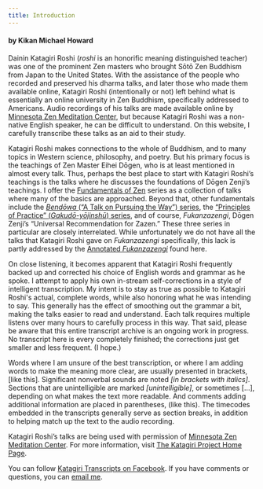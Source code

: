 ```yaml
---
title: Introduction
---
```


#### by Kikan Michael Howard

Dainin Katagiri Roshi (*roshi* is an honorific meaning distinguished teacher) was one of the prominent Zen masters who brought Sōtō Zen Buddhism from Japan to the United States. With the assistance of the people who recorded and preserved his dharma talks, and later those who made them available online, Katagiri Roshi (intentionally or not) left behind what is essentially an online university in Zen Buddhism, specifically addressed to Americans. Audio recordings of his talks are made available online by [Minnesota Zen Meditation Center](https://www.mnzencenter.org/audio-archive-project.html), but because Katagiri Roshi was a non-native English speaker, he can be difficult to understand. On this website, I carefully transcribe these talks as an aid to their study. 

Katagiri Roshi makes connections to the whole of Buddhism, and to many topics in Western science, philosophy, and poetry. But his primary focus is the teachings of Zen Master Eihei Dōgen, who is at least mentioned in almost every talk. Thus, perhaps the best place to start with Katagiri Roshi’s teachings is the talks where he discusses the foundations of Dōgen Zenji’s teachings. I offer the [Fundamentals of Zen](fundamentals) series as a collection of talks where many of the basics are approached. Beyond that, other fundamentals include the [*Bendōwa* (“A Talk on Pursuing the Way”) series](bendowa), the [“Principles of Practice” (*Gakudō-yōjinshū*) series](principles-of-practice), and of course, *Fukanzazengi*, Dōgen Zenji’s “Universal Recommendation for Zazen.” These three series in particular are closely interrelated. While unfortunately we do not have all the talks that Katagiri Roshi gave on *Fukanzazengi* specifically, this lack is partly addressed by the [Annotated *Fukanzazengi*](annotated-fukanzazengi) found here.

On close listening, it becomes apparent that Katagiri Roshi frequently backed up and corrected his choice of English words and grammar as he spoke. I attempt to apply his own in-stream self-corrections in a style of intelligent transcription. My intent is to stay as true as possible to Katagiri Roshi's actual, complete words, while also honoring what he was intending to say. This generally has the effect of smoothing out the grammar a bit, making the talks easier to read and understand. Each talk requires multiple listens over many hours to carefully process in this way. That said, please be aware that this entire transcript archive is an ongoing work in progress. No transcript here is every completely finished; the corrections just get smaller and less frequent. (I hope.)

Words where I am unsure of the best transcription, or where I am adding words to make the meaning more clear, are usually presented in brackets, [like this]. Significant nonverbal sounds are noted *[in brackets with italics]*. Sections that are unintelligible are marked *[unintelligible]*, or sometimes [...], depending on what makes the text more readable. And comments adding additional information are placed in parentheses, (like this). The timecodes embedded in the transcripts generally serve as section breaks, in addition to helping match up the text to the audio recording.

Katagiri Roshi’s talks are being used with permission of [Minnesota Zen Meditation Center](https://www.mnzencenter.org). For more information, visit [The Katagiri Project Home Page](https://www.mnzencenter.org/katagiri-project.html).

You can follow [Katagiri Transcripts on Facebook](https://www.facebook.com/KatagiriTranscripts). If you have comments or questions, you can [email me](mailto:michaelhoward@mac.com).
